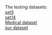 The testing datasets:<br/>
[set5](https://drive.google.com/drive/u/0/folders/1_A7Tp2PLx9FULiZRj9yDVfJnuo2cHJ-Z)<br/>
[set14](https://drive.google.com/drive/u/0/folders/1XV7F4zpCHenQk99bBg0aTo8i0B2yDERT)  <br/>
[Medical dataset](https://drive.google.com/drive/u/0/folders/1_aUXgZkGojVar6zvGgxe45rTCPrTsNeZ)<br/>
[our dataset](https://drive.google.com/drive/u/0/folders/12Woe0CqmZ5HbZTh4fiBTXTYZFSpsjeA3)
